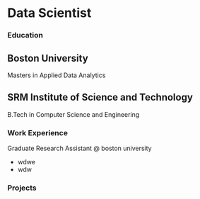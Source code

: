# Data Scientist

### Education
## Boston University
Masters in Applied Data Analytics

## SRM Institute of Science and Technology
B.Tech in Computer Science and Engineering

### Work Experience
Graduate Research Assistant @ boston university
- wdwe
- wdw

### Projects
